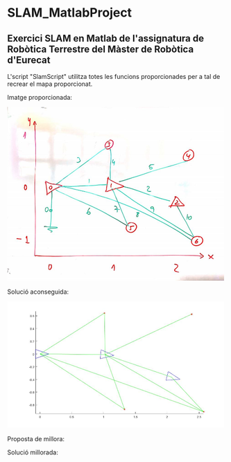 # SLAM_MatlabProject

## Exercici SLAM en Matlab de l'assignatura de Robòtica Terrestre del Màster de Robòtica d'Eurecat

L'script "SlamScript" utilitza totes les funcions proporcionades per a tal de recrear el mapa proporcionat.

Imatge proporcionada:

<img src="images/1.jpg" width="500">


Solució aconseguida:

<img src="images/Sol.jpg" width="500">


Proposta de millora:

Solució millorada:
